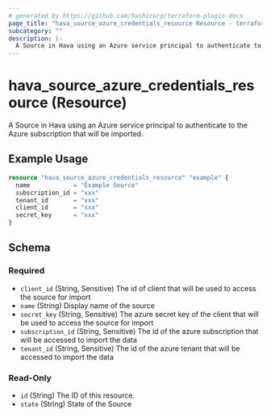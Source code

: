 ```yaml
---
# generated by https://github.com/hashicorp/terraform-plugin-docs
page_title: "hava_source_azure_credentials_resource Resource - terraform-provider-hava"
subcategory: ""
description: |-
  A Source in Hava using an Azure service principal to authenticate to the Azure subscription that will be imported.
---
```


# hava_source_azure_credentials_resource (Resource)

A Source in Hava using an Azure service principal to authenticate to the Azure subscription that will be imported.

## Example Usage

```terraform
resource "hava_source_azure_credentials_resource" "example" {
  name            = "Example Source"
  subscription_id = "xxx"
  tenant_id       = "xxx"
  client_id       = "xxx"
  secret_key      = "xxx"
}
```

<!-- schema generated by tfplugindocs -->
## Schema

### Required

- `client_id` (String, Sensitive) The id of client that will be used to access the source for import
- `name` (String) Display name of the source
- `secret_key` (String, Sensitive) The azure secret key of the client that will be used to access the source for import
- `subscription_id` (String, Sensitive) The id of the azure subscription that will be accessed to import the data
- `tenant_id` (String, Sensitive) The id of the azure tenant that will be accessed to import the data

### Read-Only

- `id` (String) The ID of this resource.
- `state` (String) State of the Source


